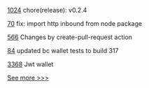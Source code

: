 
[1024](https://github.com/hyperledger/aries-framework-javascript/pull/1024) chore(release): v0.2.4

[70](https://github.com/hyperledger/aries-javascript-docs/pull/70) fix: import http inbound from node package

[566](https://github.com/hyperledger/aries-agent-test-harness/pull/566) Changes by create-pull-request action

[84](https://github.com/hyperledger/aries-mobile-test-harness/pull/84) updated bc wallet tests to build 317

[3368](https://github.com/hyperledger/aries-framework-go/pull/3368) Jwt wallet


[See more >>>](https://start-here.hyperledger.org/pull-requests)
